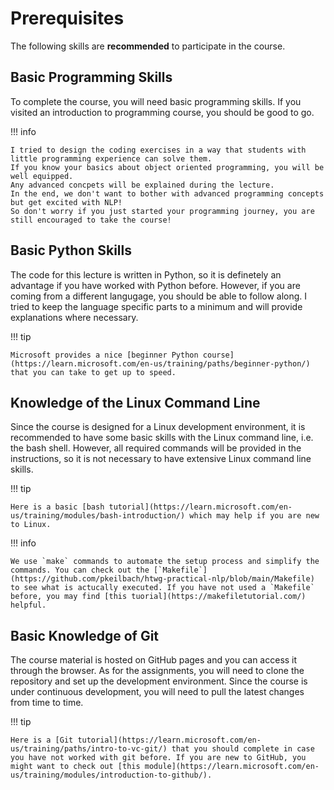 # Prerequisites

The following skills are **recommended** to participate in the course.

## Basic Programming Skills

To complete the course, you will need basic programming skills.
If you visited an introduction to programming course, you should be good to go.

!!! info

    I tried to design the coding exercises in a way that students with little programming experience can solve them.
    If you know your basics about object oriented programming, you will be well equipped.
    Any advanced concpets will be explained during the lecture.
    In the end, we don't want to bother with advanced programming concepts but get excited with NLP!
    So don't worry if you just started your programming journey, you are still encouraged to take the course!

## Basic Python Skills

The code for this lecture is written in Python, so it is definetely an advantage if you have worked with Python before.
However, if you are coming from a different langugage, you should be able to follow along.
I tried to keep the language specific parts to a minimum and will provide explanations where necessary.

!!! tip

    Microsoft provides a nice [beginner Python course](https://learn.microsoft.com/en-us/training/paths/beginner-python/) that you can take to get up to speed.

## Knowledge of the Linux Command Line

Since the course is designed for a Linux development environment, it is recommended to have some basic skills with the Linux command line, i.e. the bash shell.
However, all required commands will be provided in the instructions, so it is not necessary to have extensive Linux command line skills.

!!! tip

    Here is a basic [bash tutorial](https://learn.microsoft.com/en-us/training/modules/bash-introduction/) which may help if you are new to Linux.

!!! info

    We use `make` commands to automate the setup process and simplify the commands. You can check out the [`Makefile`](https://github.com/pkeilbach/htwg-practical-nlp/blob/main/Makefile) to see what is actucally executed. If you have not used a `Makefile` before, you may find [this tuorial](https://makefiletutorial.com/) helpful.

## Basic Knowledge of Git

The course material is hosted on GitHub pages and you can access it through the browser.
As for the assignments, you will need to clone the repository and set up the development environment.
Since the course is under continuous development, you will need to pull the latest changes from time to time.

!!! tip

    Here is a [Git tutorial](https://learn.microsoft.com/en-us/training/paths/intro-to-vc-git/) that you should complete in case you have not worked with git before. If you are new to GitHub, you might want to check out [this module](https://learn.microsoft.com/en-us/training/modules/introduction-to-github/).
